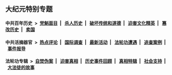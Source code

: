 ## 大纪元特别专题

#### 中共百年历史 &nbsp;>&nbsp; [党魁面目](indexes/nf1176107/README.md?06150430) &nbsp;| &nbsp; [杀人历史](indexes/nf1176106/README.md?06150430) &nbsp;| &nbsp; [破坏传统和道德](indexes/nf1176106/README.md?06150430) &nbsp;| &nbsp; [迫害文化精英](indexes/nf1176111/README.md?06150430) &nbsp;| &nbsp; [篡改历史](indexes/nf1176115/README.md?06150430) &nbsp;| &nbsp; [卖国](indexes/nf1176117/README.md?06150430) 

#### 中共活摘器官 &nbsp;>&nbsp; [热点评论](indexes/nf5879/README.md?06150430) &nbsp;| &nbsp; [国际调查](indexes/nf5947/README.md?06150430) &nbsp;| &nbsp; [最新活动](indexes/nf5883/README.md?06150430) &nbsp;| &nbsp; [法轮功遭遇](indexes/nf5881/README.md?06150430) &nbsp;| &nbsp; [追查案例](indexes/nf5880/README.md?06150430) &nbsp;| &nbsp; [事件报导](indexes/nf5877/README.md?06150430) 

#### 法轮功专辑 &nbsp;>&nbsp; [自焚伪案](indexes/nf5562/README.md?06150430) &nbsp;| &nbsp; [迫害真相](indexes/nf4379/README.md?06150430) &nbsp;| &nbsp; [历史事件回顾](indexes/nf5793/README.md?06150430) &nbsp;| &nbsp; [真相特辑](indexes/nf4389/README.md?06150430) &nbsp;| &nbsp; [社会支持](indexes/nf4386/README.md?06150430) &nbsp;| &nbsp; [大法徒的故事](indexes/nf1147481/README.md?06150430) 
